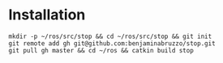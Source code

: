 # Installation
	mkdir -p ~/ros/src/stop && cd ~/ros/src/stop && git init
	git remote add gh git@github.com:benjaminabruzzo/stop.git
	git pull gh master && cd ~/ros && catkin build stop
